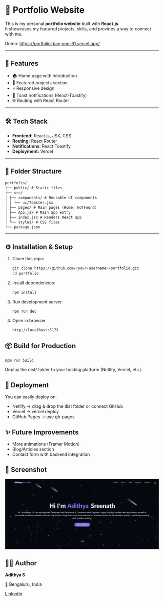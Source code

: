 # 🚀 Portfolio Website

This is my personal **portfolio website** built with **React.js**.  
It showcases my featured projects, skills, and provides a way to connect with me.

Demo: https://portfolio-bay-one-61.vercel.app/

---

## 📸 Features

- 🏠 Home page with introduction
- 💼 Featured projects section
- ⚡ Responsive design
- 🔔 Toast notifications (React-Toastify)
- 🌐 Routing with React Router

---

## 🛠️ Tech Stack

- **Frontend:** React.js, JSX, CSS
- **Routing:** React Router
- **Notifications:** React Toastify
- **Deployment:** Vercel

---

## 📂 Folder Structure
```
portfolio/
├── public/ # Static files
├── src/
│ ├── components/ # Reusable UI components
│ │ └── ui/Toaster.jsx
│ ├── pages/ # Main pages (Home, NotFound)
│ ├── App.jsx # Main app entry
│ ├── index.jsx # Renders React app
│ └── styles/ # CSS files
└── package.json
```
---

## ⚙️ Installation & Setup

1. Clone this repo:
   ```bash
   git clone https://github.com/<your-username>/portfolio.git
   cd portfolio
   ```
2. Install dependencies:
   ```bash
   npm install
   ```
3. Run development server:
   ```
   npm run dev
   ```
4. Open in browser
   ```bash
   http://localhost:5173
   ```

## 📦 Build for Production

```bash
npm run build
```

Deploy the dist/ folder to your hosting platform (Netlify, Vercel, etc.).

## 🚀 Deployment

You can easily deploy on:

- Netlify → drag & drop the dist folder or connect GitHub
- Vercel → vercel deploy
- GitHub Pages → use gh-pages

## ✨ Future Improvements

- More animations (Framer Motion)
- Blog/Articles section
- Contact form with backend integration

## 📸 Screenshot

![Screenshot](./public/image.png)

## 👨‍💻 Author

**Adithya S**

📍 Bengaluru, India

[LinkedIn](https://www.linkedin.com/in/adithya-s-027342237/)
